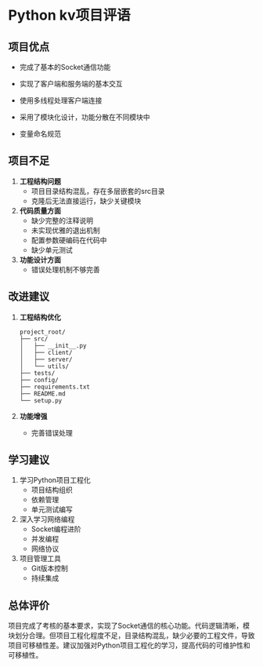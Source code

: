 # Python kv项目评语

## 项目优点

- 完成了基本的Socket通信功能
- 实现了客户端和服务端的基本交互
- 使用多线程处理客户端连接

- 采用了模块化设计，功能分散在不同模块中

- 变量命名规范

## 项目不足

1. **工程结构问题**
   - 项目目录结构混乱，存在多层嵌套的src目录
   - 克隆后无法直接运行，缺少关键模块
2. **代码质量方面**
   - 缺少完整的注释说明
   - 未实现优雅的退出机制
   - 配置参数硬编码在代码中
   - 缺少单元测试
3. **功能设计方面**
   - 错误处理机制不够完善

## 改进建议

1. **工程结构优化**
   ```
   project_root/
   ├── src/
   │   ├── __init__.py
   │   ├── client/
   │   ├── server/
   │   └── utils/
   ├── tests/
   ├── config/
   ├── requirements.txt
   ├── README.md
   └── setup.py
   ```

3. **功能增强**
   
   - 完善错误处理

## 学习建议

1. 学习Python项目工程化
   - 项目结构组织
   - 依赖管理
   - 单元测试编写
2. 深入学习网络编程
   - Socket编程进阶
   - 并发编程
   - 网络协议
3. 项目管理工具
   - Git版本控制
   - 持续集成

## 总体评价

项目完成了考核的基本要求，实现了Socket通信的核心功能。代码逻辑清晰，模块划分合理。但项目工程化程度不足，目录结构混乱，缺少必要的工程文件，导致项目可移植性差。建议加强对Python项目工程化的学习，提高代码的可维护性和可移植性。
